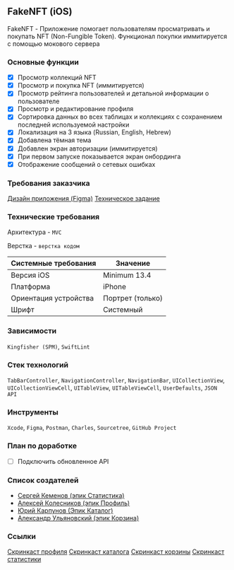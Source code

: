 ## FakeNFT (iOS)


FakeNFT - Приложение помогает пользователям просматривать и покупать NFT (Non-Fungible Token). Функционал покупки иммитируется с помощью мокового сервера

### Основные функции

- [x] Просмотр коллекций NFT
- [x] Просмотр и покупка NFT (иммитируется)
- [x] Просмотр рейтинга пользователей и детальной информации о пользователе
- [x] Просмотр и редактирование профиля
- [x] Сортировка данных во всех таблицах и коллекциях с сохранением последней используемой настройки
- [x] Локализация на 3 языка (Russian, English, Hebrew)
- [x] Добавлена тёмная тема
- [x] Добавлен экран авторизации (иммитируется)
- [x] При первом запуске показывается экран онбординга
- [x] Отображение сообщений о сетевых ошибках

### Требования заказчика
[Дизайн приложения (Figma)](https://www.figma.com/file/k1LcgXHGTHIeiCv4XuPbND/FakeNFT-(YP)?type=design&node-id=597-48015&mode=design&t=HQJW37yzLVjsUo7H-0)
[Техническое задание](https://github.com/Yandex-Practicum/iOS-FakeNFT-StarterProject-Public)


### Технические требования
Архитектура - `MVC`

Верстка - `верстка кодом`


| Системные требования                                 | Значение                     |
| ---------------------------------------------------- | ---------------------------- |
| Версия iOS                                           | Minimum 13.4                 |
| Платформа                                            | iPhone                       |
| Ориентация устройства                                | Портрет (только)             |
| Шрифт                                                | Системный                    |


### Зависимости
`Kingfisher (SPM)`, `SwiftLint`

### Стек технологий 
`TabBarController`, `NavigationController`, `NavigationBar`, `UICollectionView`, `UICollectionViewCell`, `UITableView`, `UITableViewCell`, `UserDefaults`, `JSON API`

### Инструменты
`Xcode`, `Figma`, `Postman`, `Charles`, `Sourcetree`, `GitHub Project`
 
### План по доработке
- [ ] Подключить обновленное API


### Список создателей
- [Сергей Кеменов (эпик Статистика)](https://github.com/SKemenov)
- [Алексей Колесников (эпик Профиль)](https://github.com/t1k1)
- [Юрий Карпунов (Эпик Каталог)](https://github.com/IuriiKarpunov)
- [Александр Ульяновский (эпик Корзина)](https://github.com/ognerub)

### Ссылки

[Скринкаст профиля](https://disk.yandex.ru/i/OD154S_ZC6J-PQ)
[Скринкаст каталога](https://disk.yandex.ru/i/dkGM2Yx7AnELgA)
[Скринкаст корзины](https://disk.yandex.ru/i/pnN7cFlJsX-uxQ)
[Скринкаст статистики](https://disk.yandex.ru/i/97JiXs-NQUbGFg)

